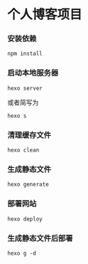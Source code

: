 # 个人博客项目

### 安装依赖

```
npm install
```

### 启动本地服务器

```
hexo server
```

或者简写为

```
hexo s
```

### 清理缓存文件

```
hexo clean
```

### 生成静态文件

```
hexo generate
```

### 部署网站

```
hexo deploy
```

### 生成静态文件后部署

```
hexo g -d
```

